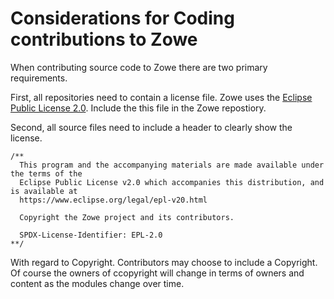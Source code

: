 # Considerations for Coding contributions to Zowe

When contributing source code to Zowe there are two primary requirements.  

First, all repositories need to contain a license file.  Zowe uses the [Eclipse Public License 2.0](https://www.eclipse.org/legal/epl-v20.html).  Include the this file in the Zowe repostiory.

Second, all source files need to include a header to clearly show the license.

````
/**
  This program and the accompanying materials are made available under the terms of the 
  Eclipse Public License v2.0 which accompanies this distribution, and is available at
  https://www.eclipse.org/legal/epl-v20.html

  Copyright the Zowe project and its contributors.

  SPDX-License-Identifier: EPL-2.0
**/
````

With regard to Copyright.  Contributors may choose to include a Copyright.  Of course the owners of ccopyright will change in terms of owners and content as the modules change over time.
